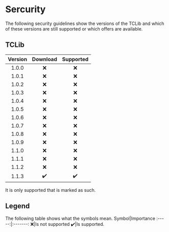 # Sercurity #

The following security guidelines show the versions of the TCLib and which of these versions 
are still supported or which offers are available.

## TCLib ##

Version|Download|Supported
:-----:|:------:|:--------:
1.0.0|:x:|:x:
1.0.1|:x:|:x:
1.0.2|:x:|:x:
1.0.3|:x:|:x:
1.0.4|:x:|:x:
1.0.5|:x:|:x:
1.0.6|:x:|:x:
1.0.7|:x:|:x:
1.0.8|:x:|:x:
1.0.9|:x:|:x:
1.1.0|:x:|:x:
1.1.1|:x:|:x:
1.1.2|:x:|:x:
1.1.3|:heavy_check_mark:|:heavy_check_mark:

It is only supported that is marked as such.

## Legend ##
The following table shows what the symbols mean.
Symbol|Importance
:-----:|:-------:
:x:|Is not supported
:heavy_check_mark:|Is supported.

